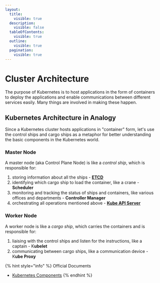 ```yaml
---
layout:
  title:
    visible: true
  description:
    visible: false
  tableOfContents:
    visible: true
  outline:
    visible: true
  pagination:
    visible: true
---
```


# Cluster Architecture

The purpose of Kubernetes is to host applications in the form of containers to deploy the applications and enable communications between different services easily. Many things are involved in making these happen.

## Kubernetes Architecture in Analogy

Since a Kubernetes cluster hosts applications in "container" form, let's use the control ships and cargo ships as a metaphor for better understanding the basic components in the Kubernetes world.

### Master Node

A master node (aka Control Plane Node) is like a _control ship_, which is responsible for:

1. storing information about all the ships - [**ETCD**](etcd.md)
2. identifying which cargo ship to load the container, like a crane - **Scheduler**
3. monitoring and tracking the status of ships and containers, like various offices and departments - **Controller Manager**
4. orchestrating all operations mentioned above - [**Kube API Server**](api-server.md)

### Worker Node

A worker node is like a _cargo ship_, which carries the containers and is responsible for:

1. liaising with the control ships and listen for the instructions, like a captain - K**ubelet**
2. communicating between cargo ships, like a communication device - K**ube Proxy**

{% hint style="info" %}
Official Documents

* [Kubernetes Components](https://kubernetes.io/docs/concepts/overview/components/)
{% endhint %}
